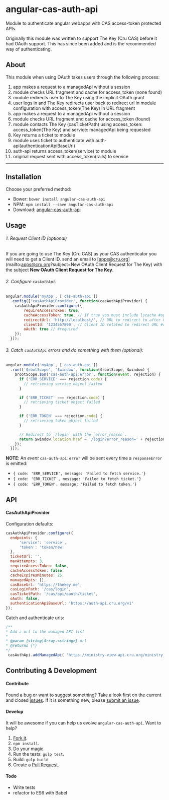 # angular-cas-auth-api

Module to authenticate angular webapps with CAS access-token protected APIs.

Originally this module was written to support The Key (Cru CAS) before it had OAuth support. This has since been added
and is the recommended way of authenticating.

## About

This module when using OAuth takes users through the following process:

1. app makes a request to a managedApi without a session
2. module checks URL fragment and cache for access_token (none found)
3. module redirects user to The Key using the implicit OAuth grant
4. user logs in and The Key redirects user back to redirect url in module configuration with access_token(The Key) in URL fragment
5. app makes a request to a managedApi without a session
6. module checks URL fragment and cache for access_token (found)
7. module contacts The Key (casTicketPath) using access_token: access_token(The Key) and service: managedApi being requested
8. Key returns a ticket to module
9. module uses ticket to authenticate with auth-api(authenticationApiBaseUrl)
10. auth-api returns access_token(service) to module
11. original request sent with access_token(rails) to service

---

## Installation

Choose your preferred method:

* Bower: `bower install angular-cas-auth-api`
* NPM: `npm install --save angular-cas-auth-api`
* Download: [angular-cas-auth-api](https://raw.github.com/CruGlobal/angular-cas-auth-api/master/dist/cas-auth-api.min.js)

## Usage

###### 1. Request Client ID (optional)
If you are going to use The Key (Cru CAS) as your CAS authenticator you will need to get a Client ID.
send an email to [apps@cru.org](mailto:apps@cru.org?subject=New OAuth Client Request for The Key) with the subject **New OAuth Client Request for The Key**.


###### 2. Configure `casAuthApi`:

```js
angular.module('myApp', ['cas-auth-api'])
  .config(['casAuthApiProvider', function(casAuthApiProvider) {
    casAuthApiProvider.configure({
        requireAccessToken: true,
        cacheAccessToken: true, // If true you must include lscache #optional
        redirectUrl: 'http://localhost/', // URL to redirect to after OAuth Authentication #required
        clientId: '1234567890', // Client ID related to redirect URL #required
        oAuth: true // #required
    });
  }]);
```

###### 3. Catch `casAuthApi` errors and do something with them (optional):

```js
angular.module('myApp', ['cas-auth-api'])
  .run(['$rootScope', '$window', function($rootScope, $window) {
    $rootScope.$on('cas-auth-api:error', function(event, rejection) {
      if ('ERR_SERVICE' === rejection.code) {
        // retrieving service object failed
      }

      if ('ERR_TICKET' === rejection.code) {
        // retrieving ticket object failed
      }

      if ('ERR_TOKEN' === rejection.code) {
        // retrieving token object failed
      }

      // Redirect to `/login` with the `error_reason`.
      return $window.location.href = '/login?error_reason=' + rejection.message;
    });
  }]);
```

**NOTE**: An *event* `cas-auth-api:error` will be sent every time a `responseError` is emitted:

* `{ code: 'ERR_SERVICE', message: 'Failed to fetch service.'}`
* `{ code: 'ERR_TICKET', message: 'Failed to fetch ticket.'}`
* `{ code: 'ERR_TOKEN', message: 'Failed to fetch token.'}`

## API

#### CasAuthApiProvider

Configuration defaults:

```js
casAuthApiProvider.configure({
  endpoints: {
      'service': 'service',
      'token': 'token/new'
  },
  ticketUrl: '',
  maxAttempts: 3,
  requireAccessToken: false,
  cacheAccessToken: false,
  cacheExpiresMinutes: 25,
  managedApis: [],
  casBaseUrl: 'https://thekey.me',
  casLoginPath: '/cas/login',
  casTicketPath: '/cas/api/oauth/ticket',
  oAuth: false,
  authenticationApiBaseUrl: 'https://auth-api.cru.org/v1'
});
```

Catch and authenticate urls:

```js
/**
* Add a url to the managed API list
*
* @param {string|Array.<string>} url
* @returns {*}
*/
 casAuthApi.addManagedApi( 'https://ministry-view-api.cru.org/ministry_view/' );
```

## Contributing & Development

#### Contribute

Found a bug or want to suggest something? Take a look first on the current and closed [issues](https://github.com/CruGlobal/angular-cas-auth-api/issues). If it is something new, please [submit an issue](https://github.com/CruGlobal/angular-cas-auth-api/issues/new).

#### Develop

It will be awesome if you can help us evolve `angular-cas-auth-api`. Want to help?

1. [Fork it](https://github.com/CruGlobal/angular-cas-auth-api).
2. `npm install`.
3. Do your magic.
4. Run the tests: `gulp test`.
5. Build: `gulp build`
6. Create a [Pull Request](https://github.com/CruGlobal/angular-cas-auth-api/compare).

#### Todo
- Write tests
- refactor to ES6 with Babel

